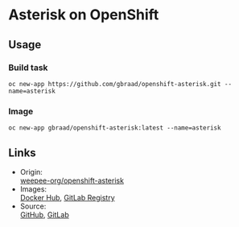 # Asterisk on OpenShift


## Usage


### Build task
```
oc new-app https://github.com/gbraad/openshift-asterisk.git --name=asterisk
```

### Image
```
oc new-app gbraad/openshift-asterisk:latest --name=asterisk
```


## Links

  * Origin:  
    [weepee-org/openshift-asterisk](https://github.com/weepee-org/openshift-asterisk)
  * Images:  
    [Docker Hub](https://hub.docker.com/r/gbraad/openshift-asterisk/), [GitLab Registry](https://gitlab.com/gbraad/openshift-asterisk/container_registry)
  * Source:  
    [GitHub](https://github.com/gbraad/openshift-asterisk), [GitLab](https://gitlab.com/gbraad/openshift-asterisk)
